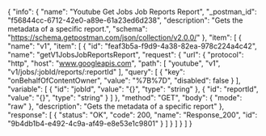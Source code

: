 {
  "info": {
    "name": "Youtube Get Jobs Job Reports Report",
    "_postman_id": "f56844cc-6712-42e0-a89e-61a23ed6d238",
    "description": "Gets the metadata of a specific report.",
    "schema": "https://schema.getpostman.com/json/collection/v2.0.0/"
  },
  "item": [
    {
      "name": "v1",
      "item": [
        {
          "id": "feaf3b5a-f9d9-4a38-82ea-978c224a4c42",
          "name": "getV1JobsJobReportsReport",
          "request": {
            "url": {
              "protocol": "http",
              "host": "www.googleapis.com",
              "path": [
                "youtube",
                "v1",
                "v1/jobs/:jobId/reports/:reportId"
              ],
              "query": [
                {
                  "key": "onBehalfOfContentOwner",
                  "value": "%7B%7D",
                  "disabled": false
                }
              ],
              "variable": [
                {
                  "id": "jobId",
                  "value": "{}",
                  "type": "string"
                },
                {
                  "id": "reportId",
                  "value": "{}",
                  "type": "string"
                }
              ]
            },
            "method": "GET",
            "body": {
              "mode": "raw"
            },
            "description": "Gets the metadata of a specific report"
          },
          "response": [
            {
              "status": "OK",
              "code": 200,
              "name": "Response_200",
              "id": "9b4db1b4-e492-4c9a-af49-e8e53e1c9801"
            }
          ]
        }
      ]
    }
  ]
}
